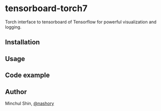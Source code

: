 # tensorboard-torch7
Torch interface to tensorboard of Tensorflow for powerful visualization and logging.


## Installation




## Usage







## Code example



## Author
Minchul Shin, [@nashory](https://github.com/nashory)


